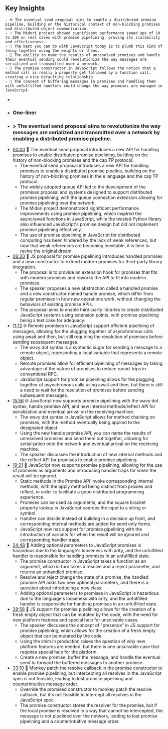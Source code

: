 ## Key Insights
	- 🌐 The eventual send proposal aims to enable a distributed promise pipeline, building on the historical context of non-blocking promises and distributed object communication.
	- ⚡ The Midori project showed significant performance speed ups of 10 to 100 on real cases with promise pipelining, proving its scalability and effectiveness.
	- 🔄 The best you can do with JavaScript today is to plumb this kind of thing together using the weights or thens.
	- 🔄 The ability to name the results of unresolved promises and handle their eventual sending could revolutionize the way messages are serialized and transmitted over a network.
	- 🔗 The promise constructor in JavaScript follows the notion that a method call is really a property get followed by a function call, creating a nice defaulting relationship.
	- 🔄 The concept of buffering messages in promises and handling them with unfulfilled handlers could change the way promises are managed in JavaScript.
-
- ### One-liner
- ### > The eventual send proposal aims to revolutionize the way messages are serialized and transmitted over a network by enabling a distributed promise pipeline.
- [00:00](https://www.youtube.com/watch?v=UXR0O-CufTk&t=0) 🚀 The eventual send proposal introduces a new API for handling promises to enable distributed promise pipelining, building on the history of non-blocking promises and the cap TP protocol.
	- The eventual send proposal introduces a new API for handling promises to enable a distributed promise pipeline, building on the history of non-blocking promises in the e language and the cap TP protocol.
	- The widely adopted queue API led to the development of the promises proposal and systems designed to support distributed promise pipelining, with the queue connection extension allowing for promise pipelining over the network.
	- The Midori project demonstrated significant performance improvements using promise pipelining, which inspired the async/await functions in JavaScript, while the twisted Python library also influenced JavaScript's promise design but did not implement promise pipelining effectively.
	- The use of promise pipelining in JavaScript for distributed computing has been hindered by the lack of weak references, but now that weak references are becoming inevitable, it is time to revive the original dream.
- [06:20](https://www.youtube.com/watch?v=UXR0O-CufTk&t=381) 🚀 JS proposal for promise pipelining introduces handled promises and a new constructor to extend modern promises for third-party library integration.
	- The proposal is to provide an extension hook for promises that fits with modern promises and reworks the API to fit into modern promises.
	- The speaker proposes a new abstraction called a handled promise and a new constructor named handle promise, which differ from regular promises in how new operations work, without changing the behaviors of existing promise APIs.
	- The proposal aims to enable third-party libraries to create distributed JavaScript systems using extension points, with promise pipelining being a test case for adequacy.
- [11:12](https://www.youtube.com/watch?v=UXR0O-CufTk&t=672) 🌐 Remote promises in JavaScript support efficient pipelining of messages, allowing for the plugging together of asynchronous calls using await and then, but still requiring the resolution of promises before sending subsequent messages.
	- The wavy dot syntax is a syntactic sugar for sending a message to a remote object, representing a local variable that represents a remote object.
	- Remote promises allow for efficient pipelining of messages by taking advantage of the nature of promises to reduce round-trips in conventional RPC.
	- JavaScript support for promise pipelining allows for the plugging together of asynchronous calls using await and then, but there is still a need to wait for the resolution of promises before sending subsequent messages.
- [15:56](https://www.youtube.com/watch?v=UXR0O-CufTk&t=956) 🌐 JavaScript now supports promise pipelining with the wavy dot syntax, handle promise API, and new internal methods/reflect API for serialization and eventual arrival on the receiving machine.
	- The wavy dot syntax in JavaScript allows for method chaining on promises, with the method eventually being applied to the designated object.
	- Using the new handle promise API, you can name the results of unresolved promises and send them out together, allowing for serialization onto the network and eventual arrival on the receiving machine.
	- The speaker discusses the introduction of new internal methods and the reflect API for promises to enable promise pipelining.
- [19:21](https://www.youtube.com/watch?v=UXR0O-CufTk&t=1162) 🚀 JavaScript now supports promise pipelining, allowing for the use of promises as arguments and introducing handler traps for when the result will be ignored.
	- Static methods in the Promise API invoke corresponding internal methods, with the apply method being distinct from proxies and reflect, in order to facilitate a good distributed programming experience.
	- Promises can be used as arguments, and the square bracket property lookup in JavaScript coerces the input to a string or symbol.
	- Handler can decide instead of building in a decision up front, and corresponding internal methods are added for send only forms.
	- JavaScript now has support for promise pipelining with the introduction of variants for when the result will be ignored and corresponding handler traps.
- [24:48](https://www.youtube.com/watch?v=UXR0O-CufTk&t=1489) 📝 Adding optional parameters to JavaScript promises is hazardous due to the language's looseness with arity, and the unfulfilled handler is responsible for handling promises in an unfulfilled state.
	- The promise constructor in JavaScript takes a function as an argument, which in turn takes a resolve and a reject parameter, and returns an unhandled promise.
	- Resolve and reject change the state of a promise, the handled promise API adds two new optional parameters, and there is a question about introducing a new class.
	- Adding optional parameters to promises in JavaScript is hazardous due to the language's looseness with arity, and the unfulfilled handler is responsible for handling promises in an unfulfilled state.
- [28:58](https://www.youtube.com/watch?v=UXR0O-CufTk&t=1739) 📝 JS support for promise pipelining allows for the creation of a fresh empty object that can be mutated by the code, with the need for new platform features and special help for unsolvable cases.
	- The speaker discusses the concept of "presence" in JS support for promise pipelining, which allows for the creation of a fresh empty object that can be mutated by the code.
	- Using the shim in production raises the question of why new platform features are needed, but there is one unsolvable case that requires special help for the platform.
	- Create a new promise, buffer the message, and handle the eventual send to forward the buffered messages to another promise.
- [33:10](https://www.youtube.com/watch?v=UXR0O-CufTk&t=1990) 🔧 Monkey patch the resolve callback in the promise constructor to enable promise pipelining, but intercepting all resolves in the JavaScript spec is not feasible, leading to lost promise pipelining and counterintuitive message order.
	- Override the promised constructor to monkey patch the resolve callback, but it's not feasible to intercept all resolves in the JavaScript spec.
	- The promise constructor stores the resolver for the promise, but if the local promise is resolved in a way that cannot be intercepted, the message is not pipelined over the network, leading to lost promise pipelining and a counterintuitive message order.